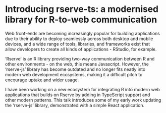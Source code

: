 # Introducing rserve-ts: a modernised library for R-to-web communication

Web front-ends are becoming increasingly popular for building applications due to their ability to deploy seamlessly across both desktop and mobile devices, and a wide range of tools, libraries, and frameworks exist that allow developers to create all kinds of applications - RStudio, for example.

‘Rserve’ is an R library providing two-way communication between R and other environments - on the web, this means Javascript. However, the ‘rserve-js’ library has become outdated and no longer fits neatly into modern web development ecosystems, making it a difficult pitch to encourage uptake and wider usage.

I have been working on a new ecosystem for integrating R into modern web applications that builds on Rserve by adding in TypeScript support and other modern patterns. This talk introduces some of my early work updating the ‘rserve-js’ library, demonstrated with a simple React application.
